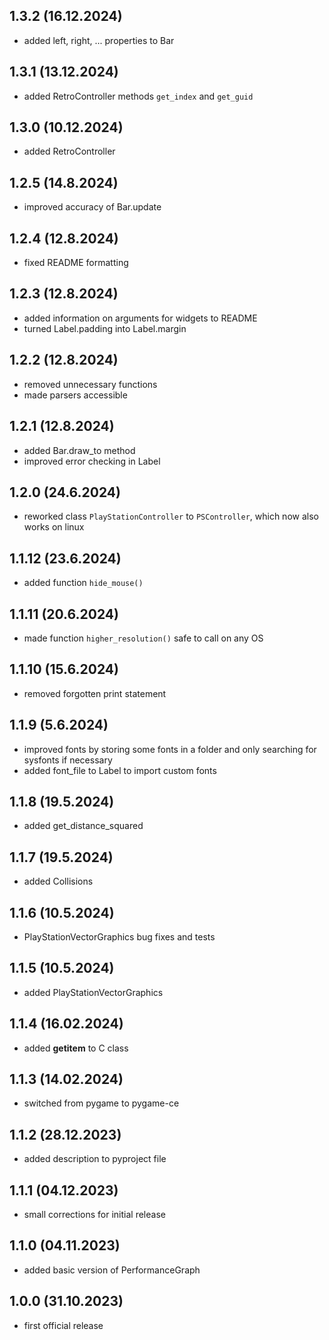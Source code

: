 ## 1.3.2 (16.12.2024)
- added left, right, ... properties to Bar

## 1.3.1 (13.12.2024)
- added RetroController methods `get_index` and `get_guid`

## 1.3.0 (10.12.2024)
- added RetroController

## 1.2.5 (14.8.2024)
- improved accuracy of Bar.update

## 1.2.4 (12.8.2024)
- fixed README formatting

## 1.2.3 (12.8.2024)
- added information on arguments for widgets to README
- turned Label.padding into Label.margin

## 1.2.2 (12.8.2024)
- removed unnecessary functions
- made parsers accessible

## 1.2.1 (12.8.2024)
- added Bar.draw_to method
- improved error checking in Label

## 1.2.0 (24.6.2024)
- reworked class `PlayStationController` to `PSController`, which now also works on linux

## 1.1.12 (23.6.2024)
- added function `hide_mouse()`

## 1.1.11 (20.6.2024)
- made function `higher_resolution()` safe to call on any OS

## 1.1.10 (15.6.2024)
- removed forgotten print statement

## 1.1.9 (5.6.2024)
- improved fonts by storing some fonts in a folder and only searching for sysfonts if necessary
- added font_file to Label to import custom fonts

## 1.1.8 (19.5.2024)
- added get_distance_squared

## 1.1.7 (19.5.2024)
- added Collisions

## 1.1.6 (10.5.2024)
- PlayStationVectorGraphics bug fixes and tests

## 1.1.5 (10.5.2024)
- added PlayStationVectorGraphics

## 1.1.4 (16.02.2024)
- added __getitem__ to C class

## 1.1.3 (14.02.2024)
- switched from pygame to pygame-ce

## 1.1.2 (28.12.2023)
- added description to pyproject file

## 1.1.1 (04.12.2023)
- small corrections for initial release

## 1.1.0 (04.11.2023)
- added basic version of PerformanceGraph

## 1.0.0 (31.10.2023)
- first official release


